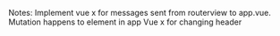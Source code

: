 Notes: 
Implement vue x for messages sent from routerview to app.vue. Mutation happens to element in app
Vue x for changing header
